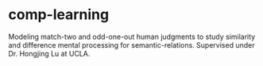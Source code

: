 # comp-learning
Modeling match-two and odd-one-out human judgments to study similarity and difference mental processing for semantic-relations. Supervised under Dr. Hongjing Lu at UCLA.
